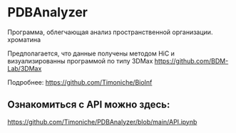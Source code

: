 # PDBAnalyzer
Программа, облегчающая анализ пространственной организации.
хроматина

Предполагается, что данные получены методом HiC
и визуализированны программой по типу 
3DMax https://github.com/BDM-Lab/3DMax

Подробнее:
https://github.com/Timoniche/BioInf

## **Ознакомиться с API можно здесь:**

https://github.com/Timoniche/PDBAnalyzer/blob/main/API.ipynb

